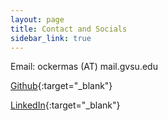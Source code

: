 ```yaml
---
layout: page
title: Contact and Socials
sidebar_link: true
---
```



Email: ockermas (AT) mail.gvsu.edu

[Github](https://github.com/OckermanSethGVSU){:target="_blank"}

[LinkedIn](https://www.linkedin.com/in/sethockerman){:target="_blank"}

